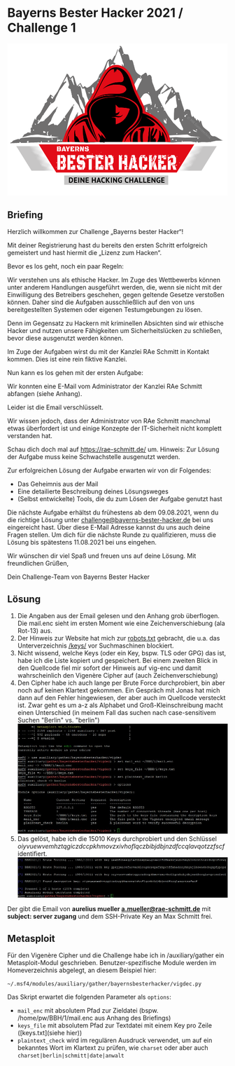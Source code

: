 # Bayerns Bester Hacker 2021 / Challenge 1

![Bayerns Bester Hacker 2021](../images/BBH_Logo_2021.png)

## Briefing

Herzlich willkommen zur Challenge „Bayerns bester Hacker“!

Mit deiner Registrierung hast du bereits den ersten Schritt erfolgreich gemeistert und hast hiermit die „Lizenz zum Hacken“.

Bevor es los geht, noch ein paar Regeln:

Wir verstehen uns als ethische Hacker. Im Zuge des Wettbewerbs können unter anderem Handlungen ausgeführt werden, die, wenn sie nicht mit der Einwilligung des Betreibers geschehen, gegen geltende Gesetze verstoßen können. Daher sind die Aufgaben ausschließlich auf den von uns bereitgestellten Systemen oder eigenen Testumgebungen zu lösen.

Denn im Gegensatz zu Hackern mit kriminellen Absichten sind wir ethische Hacker und nutzen unsere Fähigkeiten um Sicherheitslücken zu schließen, bevor diese ausgenutzt werden können.

Im Zuge der Aufgaben wirst du mit der Kanzlei RAe Schmitt in Kontakt kommen. Dies ist eine rein fiktive Kanzlei.

Nun kann es los gehen mit der ersten Aufgabe:

Wir konnten eine E-Mail vom Administrator der Kanzlei RAe Schmitt abfangen (siehe Anhang).

Leider ist die Email verschlüsselt.

Wir wissen jedoch, dass der Administrator von RAe Schmitt manchmal etwas überfordert ist und einige Konzepte der IT-Sicherheit nicht komplett verstanden hat.

Schau dich doch mal auf https://rae-schmitt.de/ um. Hinweis: Zur Lösung der Aufgabe muss keine Schwachstelle ausgenutzt werden.

Zur erfolgreichen Lösung der Aufgabe erwarten wir von dir Folgendes:
- Das Geheimnis aus der Mail
- Eine detailierte Beschreibung deines Lösungsweges
- (Selbst entwickelte) Tools, die du zum Lösen der Aufgabe genutzt hast

Die nächste Aufgabe erhältst du frühestens ab dem 09.08.2021, wenn du die richtige Lösung unter challenge@bayerns-bester-hacker.de bei uns eingereicht hast. Über diese E-Mail Adresse kannst du uns auch deine Fragen stellen.
Um dich für die nächste Runde zu qualifizieren, muss die Lösung bis spätestens 11.08.2021 bei uns eingehen.

Wir wünschen dir viel Spaß und freuen uns auf deine Lösung.
Mit freundlichen Grüßen,

Dein Challenge-Team von Bayerns Bester Hacker


## Lösung

1. Die Angaben aus der Email gelesen und den Anhang grob überflogen. Die mail.enc sieht im ersten Moment wie eine Zeichenverschiebung (ala Rot-13) aus.
2. Der Hinweis zur Website hat mich zur [robots.txt](https://rae-schmitt.de/robots.txt) gebracht, die u.a. das Unterverzeichnis [/keys/](https://rae-schmitt.de/keys/) vor Suchmaschinen blockiert.
3. Nicht wissend, welche Keys (oder ein Key, bspw. TLS oder GPG) das ist, habe ich die Liste kopiert und gespeichert. Bei einem zweiten Blick in den Quellcode fiel mir sofort der Hinweis auf vig-enc und damit wahrscheinlich den Vigenère Cipher auf (auch Zeichenverschiebung)
4. Den Cipher habe ich auch lange per Brute Force durchprobiert, bin aber noch auf keinen Klartext gekommen. Ein Gespräch mit Jonas hat mich dann auf den Fehler hingewiesen, der aber auch im Quellcode versteckt ist. Zwar geht es um a-z als Alphabet und Groß-Kleinschreibung macht einen Unterschied (in meinem Fall das suchen nach case-sensitivem Suchen "Berlin" vs. "berlin")
![Bayerns Bester Hacker 2021 - Challenge 1 Metasploit Brute Force](../images/BBH2021-C1-msf-vigdec1.jpg)
5. Das gelöst, habe ich die 15010 Keys durchprobiert und den Schlüssel *oiyvuewvemhztqgiczdccpkhmovzxivhoflqczbibjdbjnzdfccqlavqotzzfscf* identifiert.
![Bayerns Bester Hacker 2021 - Challenge 1 Vigenère Cipher Dekodiert](../images/BBH2021-C1-key.jpg)

Der gibt die Email von  **aurelius mueller <a.mueller@rae-schmitt.de>** mit **subject: server zugang** und dem SSH-Private Key an Max Schmitt frei.

## Metasploit

Für den Vigenère Cipher und die Challenge habe ich in /auxiliary/gather ein Metasploit-Modul geschrieben. Benutzer-spezifische Module werden im Homeverzeichnis abgelegt, an diesem Beispiel hier:
```
~/.msf4/modules/auxiliary/gather/bayernsbesterhacker/vigdec.py
```

Das Skript erwartet die folgenden Parameter als `options`:
* `mail_enc` mit absolutem Pfad zur Zieldatei (bspw. /home/pw/BBH/1/mail.enc aus Anhang des Briefings)
* `keys_file` mit absolutem Pfad zur Textdatei mit einem Key pro Zeile ([keys.txt](siehe hier))
* `plaintext_check` wird im regulären Ausdruck verwendet, um auf ein bekanntes Wort im Klartext zu prüfen, wie `charset` oder aber auch `charset|berlin|schmitt|date|anwalt`
